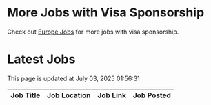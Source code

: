 # More Jobs with Visa Sponsorship

Check out [Europe Jobs](https://github.com/sureshparimi/europejobs#latest-jobs) for more jobs with visa sponsorship.

# Latest Jobs

This page is updated at July 03, 2025 01:56:31

| Job Title | Job Location | Job Link | Job Posted |
| --- | --- | --- | --- |
